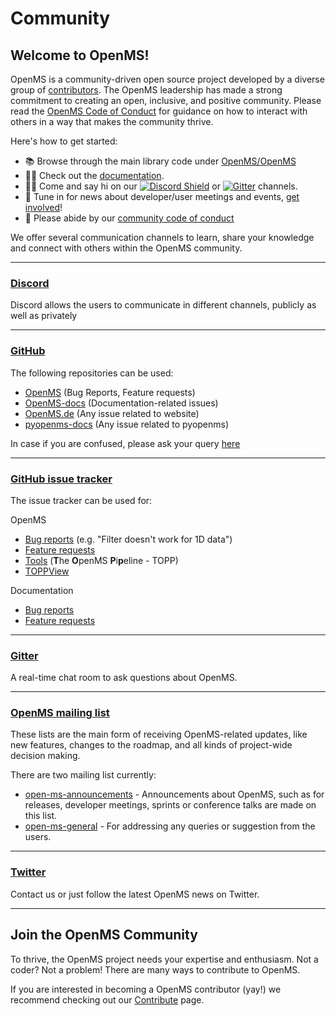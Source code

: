 Community
=========

Welcome to OpenMS!
------------------

OpenMS is a community-driven open source project developed by a diverse group of [contributors](https://openms.de/contributors/). The OpenMS leadership has made a strong commitment to creating an open, inclusive, and positive community. Please read the [OpenMS Code of Conduct](https://github.com/OpenMS/OpenMS/blob/develop/CODE_OF_CONDUCT.md) for guidance on how to interact with others in a way that makes the community thrive.

Here's how to get started:

- 📚 Browse through the main library code under [OpenMS/OpenMS](https://github.com/openms/openms/issues)
- 👩‍💻 Check out the [documentation](https://openms.readthedocs.io/en/latest/index.html).
- 🙋‍♀️ Come and say hi on our [![Discord Shield](https://img.shields.io/discord/832282841836159006?style=flat-square&message=Discord&color=5865F2&logo=Discord&logoColor=FFFFFF&label=Discord)](https://discord.gg/4TAGhqJ7s5) or [![Gitter](https://img.shields.io/static/v1?style=flat-square&message=on%20Gitter&color=ED1965&logo=Gitter&logoColor=FFFFFF&label=Chat)](https://gitter.im/OpenMS/OpenMS?utm_source=badge&utm_medium=badge&utm_campaign=pr-badge) channels.
- 🍿 Tune in for news about developer/user meetings and events, [get involved](https://openms.de/news/)!
- 🌈 Please abide by our [community code of conduct](https://github.com/OpenMS/OpenMS/blob/develop/CODE_OF_CONDUCT.md)

We offer several communication channels to learn, share your knowledge and connect with others within the OpenMS community.

***

### <a class="button cta rounded primary-btn raised" href="https://discord.gg/aJyWqf6uCn">Discord</a>

Discord allows the users to communicate in different channels, publicly as well as privately

***

### <a class="button cta rounded primary-btn raised" href="https://github.com/openms">GitHub</a>

The following repositories can be used:
- [OpenMS](https://github.com/OpenMS/OpenMS) (Bug Reports, Feature requests)
- [OpenMS-docs](https://github.com/OpenMS/OpenMS-docs) (Documentation-related issues)
- [OpenMS.de](https://github.com/OpenMS/openms.de) (Any issue related to website)
- [pyopenms-docs](https://github.com/OpenMS/pyopenms-docs) (Any issue related to pyopenms)

In case if you are confused, please ask your query [here](https://openms.de/help-request/)

***

### <a class="button cta rounded primary-btn raised" href="https://github.com/openms/openms/issues">GitHub issue tracker</a>

The issue tracker can be used for:

OpenMS
- [Bug reports](https://github.com/OpenMS/OpenMS/labels/bug) (e.g. "Filter doesn't work for 1D data")
- [Feature requests](https://github.com/OpenMS/OpenMS/labels/enhancement)
- [Tools](https://github.com/OpenMS/OpenMS/issues?q=is%3Aopen+is%3Aissue+label%3ATOPP) (**T**he **O**penMS **P**i**p**eline - TOPP)
- [TOPPView](https://github.com/OpenMS/OpenMS/labels/TOPPView)

Documentation
- [Bug reports](https://github.com/OpenMS/OpenMS-docs/labels/bug)
- [Feature requests](https://github.com/OpenMS/OpenMS-docs/labels/enhancement)

***

### <a class="button cta rounded primary-btn raised" href="https://gitter.im/OpenMS/OpenMS">Gitter</a>

A real-time chat room to ask questions about OpenMS.

***

### <a class="button cta rounded primary-btn raised" href="https://sourceforge.net/p/open-ms/mailman/open-ms-announcements">OpenMS mailing list</a>


These lists are the main form of receiving OpenMS-related updates, like new features, changes to the roadmap, and all kinds of project-wide decision making.

There are two mailing list currently:
- [open-ms-announcements](https://sourceforge.net/p/open-ms/mailman/open-ms-announcements/) - Announcements about OpenMS, such as for releases, developer meetings, sprints or conference talks are made on this list.
- [open-ms-general](https://sourceforge.net/p/open-ms/mailman/open-ms-general/) - For addressing any queries or suggestion from the users.

***

### <a class="button cta rounded primary-btn raised" href="https://x.com/OpenMSTeam">Twitter</a>

Contact us or just follow the latest OpenMS news on Twitter.

***

Join the OpenMS Community
-------------------------

To thrive, the OpenMS project needs your expertise and enthusiasm. Not a coder? Not a problem! There are many ways to contribute to OpenMS.

If you are interested in becoming a OpenMS contributor (yay!) we recommend checking out our [Contribute](/manual/contribute.md) page.
